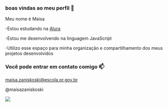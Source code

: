 ### boas vindas ao meu perfil 💙

Meu nome é  Maisa

-Estou estudando na [Alura](https://www.alura.com.br)

-Estou me desenvolvendo na linguagem JavaScript

-Utilizo esse espaço para minha organização e compartilhamento dos meus projetos desenvolvidos

### Você pode entrar em contato comigo 📫

maisa.zaniskoski@escola.pr.gov.br

@maisazaniskoski

![](https://media1.tenor.com/m/nXNHCwBK_M4AAAAC/lazy-cat.gif)
